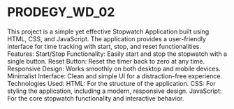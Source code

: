 # PRODEGY_WD_02
This project is a simple yet effective Stopwatch Application built using HTML, CSS, and JavaScript. The application provides a user-friendly interface for time tracking with start, stop, and reset functionalities.
Features:
Start/Stop Functionality: Easily start and stop the stopwatch with a single button.
Reset Button: Reset the timer back to zero at any time.
Responsive Design: Works smoothly on both desktop and mobile devices.
Minimalist Interface: Clean and simple UI for a distraction-free experience.
Technologies Used:
HTML: For the structure of the application.
CSS: For styling the application, including a modern, responsive design.
JavaScript: For the core stopwatch functionality and interactive behavior.
